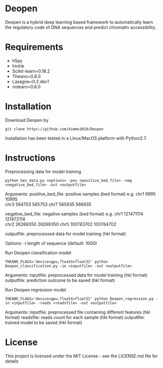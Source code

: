 # Deopen
Deopen is a hybrid deep learning based framework to automatically learn the regulatory code of DNA sequences and predict chromatin accessibility.

# Requirements
- h5py
- hickle
- Scikit-learn=0.18.2
- Theano=0.8.0
- Lasagne=0.2.dev1
- nolearn=0.6.0

# Installation
Download Deopen by
```shell
git clone https://github.com/kimmo1019/Deopen
```
Installation has been tested in a Linux/MacOS platform with Python2.7.

# Instructions

 

Preprocessing data for model training
```shell
python Gen_data.py <options> -pos <positive_bed_file> -neg <negative_bed_file> -out <outputfile>
```
Arguments:
  positive_bed_file: positive samples (bed format)
  e.g. chr1	9995	10995	
       chr3	564753	565753
       chr7	565935	566935
       
  negative_bed_file: negative samples (bed format)
  e.g. chr1	121471114	121472114	
       chr2	26268350	26269350
       chr5	100783702	100784702
  
  outputfile: preprocessed data for model training (hkl format)
 
 Options:
  -l <int> length of sequence (default: 1000)

Run Deopen classification model
```shell
THEANO_FLAGS='device=gpu,floatX=float32' python Deopen_classification.py -in <inputfile> -out <outputfile>
```
 Arguments:
  inputfile: preprocessed data for model training (hkl format)
  outputfile: prediction outcome to be saved (hkl format)

 Run Deopen regression model
```shell
THEANO_FLAGS='device=gpu,floatX=float32' python Deopen_regression.py -in <inputfile> -reads <readsfile> -out <outputfile>
```
 Arguments:
  inputfile: preprocessed file containing different features (hkl format)
  readsfile: reads count for each sample (hkl format)
  outputfile: trained model to be saved (hkl format)


# License
This project is licensed under the MIT License - see the LICENSE.md file for details
